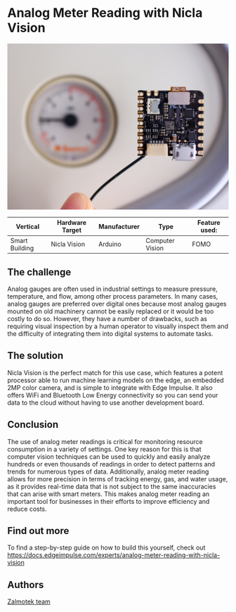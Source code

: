 ﻿
# Analog Meter Reading with Nicla Vision

![NiclaVision headline photo](photo.jpg)

Vertical | Hardware Target | Manufacturer | Type | Feature used:
----------|-------|-------------|-----------------|-
Smart Building | Nicla Vision|Arduino|Computer Vision|FOMO

## The challenge

Analog gauges are often used in industrial settings to measure pressure, temperature, and flow, among other process parameters. In many cases, analog gauges are preferred over digital ones because most analog gauges mounted on old machinery cannot be easily replaced or it would be too costly to do so. However, they have a number of drawbacks, such as requiring visual inspection by a human operator to visually inspect them and the difficulty of integrating them into digital systems to automate tasks.

## The solution
Nicla Vision is the perfect match for this use case, which features a potent processor able to run machine learning models on the edge, an embedded 2MP color camera, and is simple to integrate with Edge Impulse. It also offers WiFi and Bluetooth Low Energy connectivity so you can send your data to the cloud without having to use another development board.


## Conclusion

The use of analog meter readings is critical for monitoring resource consumption in a variety of settings. One key reason for this is that computer vision techniques can be used to quickly and easily analyze hundreds or even thousands of readings in order to detect patterns and trends for numerous types of data. Additionally, analog meter reading allows for more precision in terms of tracking energy, gas, and water usage, as it provides real-time data that is not subject to the same inaccuracies that can arise with smart meters. This makes analog meter reading an important tool for businesses in their efforts to improve efficiency and reduce costs.

## Find out more
To find a step-by-step guide on how to build this yourself, check out https://docs.edgeimpulse.com/experts/analog-meter-reading-with-nicla-vision
## Authors
   [Zalmotek team](https://zalmotek.com/)


